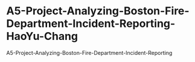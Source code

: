 # A5-Project-Analyzing-Boston-Fire-Department-Incident-Reporting-HaoYu-Chang
A5-Project-Analyzing-Boston-Fire-Department-Incident-Reporting
